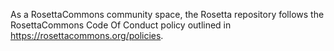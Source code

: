 As a RosettaCommons community space, the Rosetta repository follows the RosettaCommons Code Of Conduct policy outlined in https://rosettacommons.org/policies.
